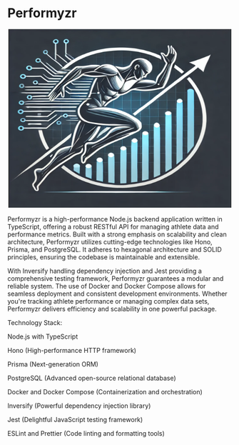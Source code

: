 # Performyzr

<div style="max-width: 600px; margin: 0 auto;">
 <p align="center"> 
 <img src="logo.png" width="500" height="400" alt="Image">
</p>
</div>


</div>


Performyzr is a high-performance Node.js backend application written in TypeScript, offering a robust RESTful API for managing athlete data and performance metrics. Built with a strong emphasis on scalability and clean architecture, Performyzr utilizes cutting-edge technologies like Hono, Prisma, and PostgreSQL. It adheres to hexagonal architecture and SOLID principles, ensuring the codebase is maintainable and extensible.

With Inversify handling dependency injection and Jest providing a comprehensive testing framework, Performyzr guarantees a modular and reliable system. The use of Docker and Docker Compose allows for seamless deployment and consistent development environments. Whether you're tracking athlete performance or managing complex data sets, Performyzr delivers efficiency and scalability in one powerful package.

Technology Stack:

Node.js with TypeScript

Hono (High-performance HTTP framework)

Prisma (Next-generation ORM)

PostgreSQL (Advanced open-source relational database)

Docker and Docker Compose (Containerization and orchestration)

Inversify (Powerful dependency injection library)

Jest (Delightful JavaScript testing framework)

ESLint and Prettier (Code linting and formatting tools)
